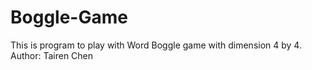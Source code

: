 # Boggle-Game

This is program to play with Word Boggle game with dimension 4 by 4.
Author: Tairen Chen
